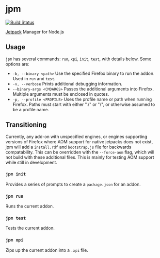jpm
===

[![Build Status](https://travis-ci.org/mozilla/jpm.png)](https://travis-ci.org/mozilla/jpm)

[Jetpack](https://wiki.mozilla.org/Jetpack) Manager for Node.js

## Usage

`jpm` has several commands: `run`, `xpi`, `init`, `test`, with details below. Some options are:

* `-b, --binary <path>` Use the specified Firefox binary to run the addon. Used in `run` and `test`.
* `-v, --verbose` Prints additional debugging information.
* `--binary-args <CMDARGS>` Passes the additional arguments into Firefox. Multiple arguments must be enclosed in quotes.
* `-p, --profile <PROFILE>` Uses the profile name or path when running Firefox. Paths must start with either "./" or "/", or otherwise assumed to be a profile name.

## Transitioning

Currently, any add-on with unspecified engines, or engines supporting versions of Firefox where AOM support for native jetpacks does not exist, jpm will add a `install.rdf` and `bootstrap.js` file for backwards compatability. This can be overridden with the `--force-aom` flag, which will not build with these additional files. This is mainly for testing AOM support while still in development.

### `jpm init`

Provides a series of prompts to create a `package.json` for an addon.

### `jpm run`

Runs the current addon.

### `jpm test`

Tests the current addon.

### `jpm xpi`

Zips up the current addon into a `.xpi` file.

